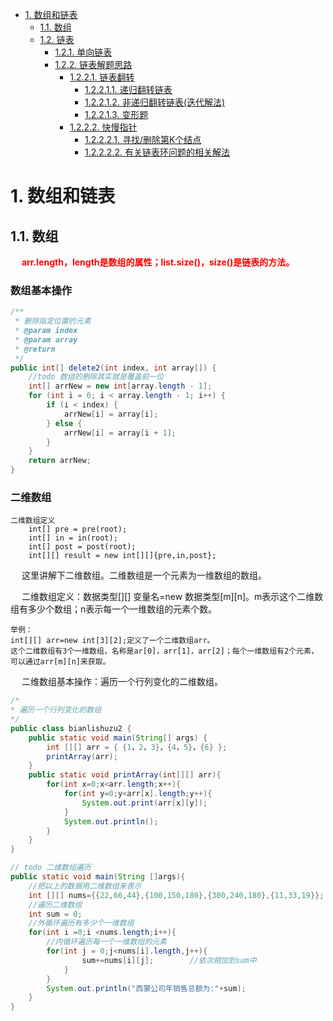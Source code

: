 
<!-- TOC -->

- [1. 数组和链表](#1-数组和链表)
    - [1.1. 数组](#11-数组)
    - [1.2. 链表](#12-链表)
        - [1.2.1. 单向链表](#121-单向链表)
        - [1.2.2. 链表解题思路](#122-链表解题思路)
            - [1.2.2.1. 链表翻转](#1221-链表翻转)
                - [1.2.2.1.1. 递归翻转链表](#12211-递归翻转链表)
                - [1.2.2.1.2. 非递归翻转链表(迭代解法)](#12212-非递归翻转链表迭代解法)
                - [1.2.2.1.3. 变形题](#12213-变形题)
            - [1.2.2.2. 快慢指针](#1222-快慢指针)
                - [1.2.2.2.1. 寻找/删除第K个结点](#12221-寻找删除第k个结点)
                - [1.2.2.2.2. 有关链表环问题的相关解法](#12222-有关链表环问题的相关解法)

<!-- /TOC -->

# 1. 数组和链表
<!-- 
链表反转的姿势
https://mp.weixin.qq.com/s/YVQvbhO0HJtnrocVg8-qmQ

带头节点的单链表及其基本操作(Java实现)
https://blog.csdn.net/m0_37572458/article/details/78199507
java实现无头单链表
https://blog.csdn.net/zhizhengguan/article/details/105967696
-->

## 1.1. 数组  
&emsp; **<font color = "red">arr.length，length是数组的属性；list.size()，size()是链表的方法。</font>**   

### 数组基本操作

```java
/**
 * 删除指定位置的元素
 * @param index
 * @param array
 * @return
 */
public int[] delete2(int index, int array[]) {
    //todo 数组的删除其实就是覆盖前一位
    int[] arrNew = new int[array.length - 1];
    for (int i = 0; i < array.length - 1; i++) {
        if (i < index) {
            arrNew[i] = array[i];
        } else {
            arrNew[i] = array[i + 1];
        }
    }
    return arrNew;
}
```

### 二维数组

    二维数组定义
        int[] pre = pre(root);
        int[] in = in(root);
        int[] post = post(root);
        int[][] result = new int[][]{pre,in,post};

&emsp; 这里讲解下二维数组。二维数组是一个元素为一维数组的数组。  

&emsp; 二维数组定义：数据类型[][] 变量名=new 数据类型[m][n]。m表示这个二维数组有多少个数组；n表示每一个一维数组的元素个数。  
    
    举例： 
    int[][] arr=new int[3][2];定义了一个二维数组arr。
    这个二维数组有3个一维数组，名称是ar[0]，arr[1]，arr[2]；每个一维数组有2个元素，可以通过arr[m][n]来获取。

&emsp; 二维数组基本操作：遍历一个行列变化的二维数组。  

```java
/*
* 遍历一个行列变化的数组
*/
public class bianlishuzu2 {
    public static void main(String[] args) {
        int [][] arr = { {1，2，3}，{4，5}，{6} };
        printArray(arr);
    }
    public static void printArray(int[][] arr){
        for(int x=0;x<arr.length;x++){
            for(int y=0;y<arr[x].length;y++){
                System.out.print(arr[x][y]);
            }
            System.out.println();
        }
    }
}
```


```java
// todo 二维数组遍历
public static void main(String []args){
	//把以上的数据用二维数组来表示
	int [][] nums={{22,66,44},{100,150,180},{300,240,180},{11,33,19}};
	//遍历二维数组
	int sum = 0;
	//外循环遍历有多少个一维数组
	for(int i =0;i <nums.length;i++){
		//内循环遍历每一个一维数组的元素
		for(int j = 0;j<nums[i].length,j++){
				sum+=nums[i][j];		//依次相加到sum中
			}
		}
		System.out.println("西蒙公司年销售总额为:"+sum);
	}
}
```
